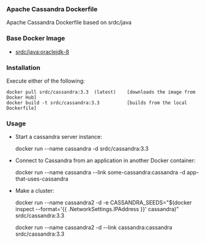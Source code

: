 ### Apache Cassandra Dockerfile

Apache Cassandra Dockerfile based on srdc/java

### Base Docker Image

* [srdc/java:oraclejdk-8](https://hub.docker.com/r/srdc/java/)


### Installation
Execute either of the following:

    docker pull srdc/cassandra:3.3  (latest)    [downloads the image from Docker Hub]
    docker build -t srdc/cassandra:3.3          [builds from the local Dockerfile]


### Usage
  * Start a cassandra server instance:


    docker run --name cassandra -d srdc/cassandra:3.3

  * Connect to Cassandra from an application in another Docker container:


    docker run --name cassandra --link some-cassandra:cassandra -d app-that-uses-cassandra
  
  * Make a cluster:


    docker run --name cassandra2 -d -e CASSANDRA_SEEDS="$(docker inspect --format='{{ .NetworkSettings.IPAddress }}' cassandra)" srdc/cassandra:3.3


    docker run --name cassandra2 -d --link cassandra:cassandra srdc/cassandra:3.3
